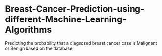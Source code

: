 # Breast-Cancer-Prediction-using-different-Machine-Learning-Algorithms
Predicting the probability that a diagnosed breast cancer case is Malignant or Benign based on the database
